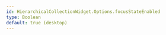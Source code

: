 ```yaml
---
id: HierarchicalCollectionWidget.Options.focusStateEnabled
type: Boolean
default: true (desktop)
---
```

